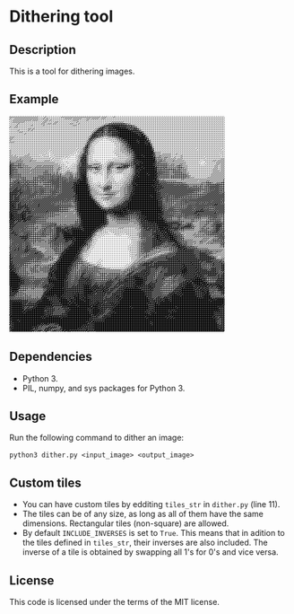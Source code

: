 # Dithering tool

## Description
This is a tool for dithering images. 

## Example
![dithered_image](monadither.png)

## Dependencies
- Python 3.
- PIL, numpy, and sys packages for Python 3.

## Usage

Run the following command to dither an image:

```shell
python3 dither.py <input_image> <output_image>
```

## Custom tiles

- You can have custom tiles by edditing `tiles_str` in `dither.py` (line 11). 
- The tiles can be of any size, as long as all of them have the same dimensions. Rectangular tiles (non-square) are allowed.
- By default `INCLUDE_INVERSES` is set to `True`. This means that in adition to the tiles defined in `tiles_str`, their inverses are also included. The inverse of a tile is obtained by swapping all 1's for 0's and vice versa.


## License
This code is licensed under the terms of the MIT license.
